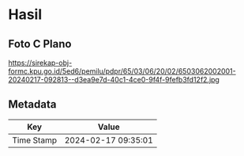 # Hasil

## Foto C Plano

https://sirekap-obj-formc.kpu.go.id/5ed6/pemilu/pdpr/65/03/06/20/02/6503062002001-20240217-092813--d3ea9e7d-40c1-4ce0-9f4f-9fefb3fd12f2.jpg


## Metadata

| Key        | Value               |
| ---------- | ------------------- |
| Time Stamp | 2024-02-17 09:35:01 |



